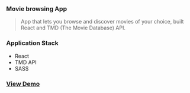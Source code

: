 ### Movie browsing App

> App that lets you browse and discover movies of your choice, built React and TMD (The Movie Database) API.

### Application Stack

* React  
* TMD API  
* SASS  

### [View Demo](https://www.google.com)
